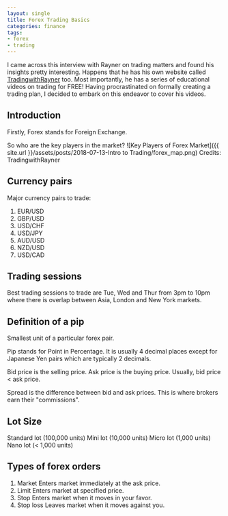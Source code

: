 ```yaml
---
layout: single
title: Forex Trading Basics
categories: finance
tags: 
- forex
- trading
---
```


I came across this interview with Rayner on trading matters and found his insights pretty 
interesting. Happens that he has his own website called [TradingwithRayner]("https://www.tradingwithrayner.com") too. Most importantly, he has a series of educational videos
on trading for FREE! Having procrastinated on formally creating a trading plan, I decided to embark
on this endeavor to cover his videos.

## Introduction
Firstly, Forex stands for Foreign Exchange.

So who are the key players in the market?
![Key Players of Forex Market]({{ site.url }}/assets/posts/2018-07-13-Intro to Trading/forex_map.png)
Credits: TradingwithRayner

## Currency pairs
Major currency pairs to trade:
1. EUR/USD
2. GBP/USD
3. USD/CHF
4. USD/JPY
5. AUD/USD
6. NZD/USD
7. USD/CAD

## Trading sessions
Best trading sessions to trade are Tue, Wed and Thur from 3pm to 10pm where there is overlap
between Asia, London and New York markets.

## Definition of a pip
Smallest unit of a particular forex pair.

Pip stands for Point in Percentage. It is usually 4 decimal places except for Japanese Yen pairs which are 
typically 2 decimals.

Bid price is the selling price. Ask price is the buying price. Usually, bid price < ask price.

Spread is the difference between bid and ask prices. This is where brokers earn their "commissions".

## Lot Size
Standard lot (100,000 units)
Mini lot (10,000 units)
Micro lot (1,000 units)
Nano lot (< 1,000 units)

## Types of forex orders
1. Market
Enters market immediately at the ask price.
2. Limit
Enters market at specified price.
3. Stop
Enters market when it moves in your favor.
4. Stop loss
Leaves market when it moves against you.

